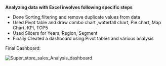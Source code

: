 
**Analyzing data with Excel involves following specific steps**

- Done Sorting,filtering and remove duplicate values from data
- Used Pivot table and draw combo chart ,waterfall chart, Pie chart, Map Chart, KPI, TOP5 
- Used Slicers for Years, Region, Segment
- Finally Created a dashboard using Pivot tables and various analysis

Final Dashboard:

![Super_store_sales_Analysis_dashboard](https://github.com/nileshjhalani/Super_Store_sales_Analysis_Dashboard_Excel_Project/assets/115102638/dbb1d4ca-b556-4e54-9de3-2bcf38ed790e)

